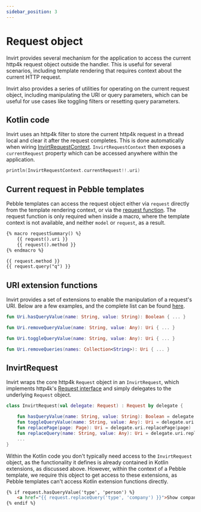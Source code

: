 ```yaml
---
sidebar_position: 3
---
```


# Request object
Invirt provides several mechanism for the application to access the current http4k request object outside the
handler. This is useful for several scenarios, including template rendering that requires context about
the current HTTP request.

Invirt also provides a series of utilities for operating on the current request object, including manipulating
the URI or query parameters, which can be useful for use cases like toggling filters or resetting query parameters.

## Kotlin code
Invirt uses an http4k filter to store the current http4k request in a thread local and clear it after the
request completes. This is done automatically when wiring [InvirtRequestContext](/docs/framework/invirt-context).
`InvirtRequestContext` then exposes a `currentRequest` property which can be accessed anywhere within the application.
```kotlin
println(InvirtRequestContext.currentRequest!!.uri)
```

## Current request in Pebble templates
Pebble templates can access the request object either via `request` directly from the template rendering context,
or via the [request function](/docs/framework/pebble/pebble-functions#request). The request function is only required
when inside a macro, where the template context is not available, and neither `model` or `request`, as a result.

```html
{% macro requestSummary() %}
    {{ request().uri }}
    {{ request().method }}
{% endmacro %}

{{ request.method }}
{{ request.query("q") }}
```

## URI extension functions
Invirt provides a set of extensions to enable the manipulation of a request's URI. Below are a few examples, and
the complete list can be found [here](https://github.com/resoluteworks/invirt/blob/main/invirt-http4k/src/main/kotlin/invirt/http4k/uri.kt).

```kotlin
fun Uri.hasQueryValue(name: String, value: String): Boolean { ... }

fun Uri.removeQueryValue(name: String, value: Any): Uri { ... }

fun Uri.toggleQueryValue(name: String, value: Any): Uri { ... }

fun Uri.removeQueries(names: Collection<String>): Uri { ... }
```

## InvirtRequest
Invirt wraps the core http4k `Request` object in an `InvirtRequest`, which implements http4k's [Request interface](https://www.http4k.org/api/org.http4k.core/-request/)
and simply delegates to the underlying `Request` object.

```kotlin
class InvirtRequest(val delegate: Request) : Request by delegate {

    fun hasQueryValue(name: String, value: String): Boolean = delegate.uri.hasQueryValue(name, value)
    fun toggleQueryValue(name: String, value: Any): Uri = delegate.uri.toggleQueryValue(name, value)
    fun replacePage(page: Page): Uri = delegate.uri.replacePage(page)
    fun replaceQuery(name: String, value: Any): Uri = delegate.uri.replaceQuery(name to value)
    ...
}
```

Within the Kotlin code you don't typically need access to the `InvirtRequest` object, as the functionality it defines
is already contained in Kotlin extensions, as discussed above. However, within the context of a Pebble template,
we require this object to get access to these extensions, as Pebble templates can't access Kotlin extension functions
directly.

```html
{% if request.hasQueryValue('type', 'person') %}
    <a href="{{ request.replaceQuery('type', 'company') }}">Show companies</a>
{% endif %}
```
